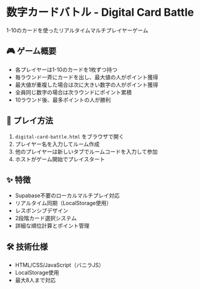 # 数字カードバトル - Digital Card Battle

1-10のカードを使ったリアルタイムマルチプレイヤーゲーム

## 🎮 ゲーム概要
- 各プレイヤーは1-10のカードを1枚ずつ持つ
- 毎ラウンド一斉にカードを出し、最大値の人がポイント獲得
- 最大値が重複した場合は次に大きい数字の人がポイント獲得
- 全員同じ数字の場合は次ラウンドにポイント累積
- 10ラウンド後、最多ポイントの人が勝利

## 🚀 プレイ方法
1. `digital-card-battle.html` をブラウザで開く
2. プレイヤー名を入力してルーム作成
3. 他のプレイヤーは新しいタブでルームコードを入力して参加
4. ホストがゲーム開始でプレイスタート

## ✨ 特徴
- Supabase不要のローカルマルチプレイ対応
- リアルタイム同期（LocalStorage使用）
- レスポンシブデザイン
- 2段階カード選択システム
- 詳細な順位計算とポイント管理

## 🛠️ 技術仕様
- HTML/CSS/JavaScript（バニラJS）
- LocalStorage使用
- 最大8人まで対応
